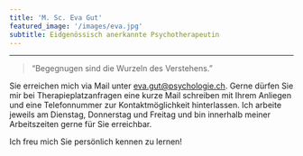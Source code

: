 ```yaml
---
title: 'M. Sc. Eva Gut'
featured_image: '/images/eva.jpg'
subtitle: Eidgenössisch anerkannte Psychotherapeutin
---
```

---

> “Begegnugen sind die Wurzeln des Verstehens.”

Sie erreichen mich via Mail unter eva.gut@psychologie.ch. Gerne dürfen Sie mir bei Therapieplatzanfragen eine kurze Mail schreiben mit Ihrem Anliegen und eine Telefonnummer zur Kontaktmöglichkeit hinterlassen. Ich arbeite jeweils am Dienstag, Donnerstag und Freitag und bin innerhalb meiner Arbeitszeiten gerne für Sie erreichbar.

Ich freu mich Sie persönlich kennen zu lernen!
